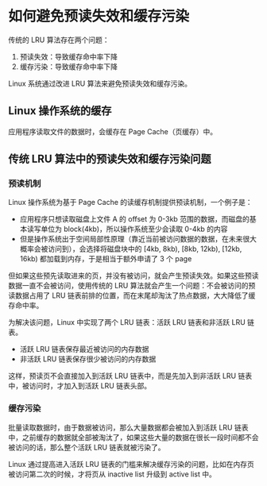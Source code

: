 # 如何避免预读失效和缓存污染

传统的 LRU 算法存在两个问题：

1. 预读失效：导致缓存命中率下降
2. 缓存污染：导致缓存命中率下降

Linux 系统通过改进 LRU 算法来避免预读失效和缓存污染。

## Linux 操作系统的缓存

应用程序读取文件的数据时，会缓存在 Page Cache（页缓存）中。

## 传统 LRU 算法中的预读失效和缓存污染问题

### 预读机制

Linux 操作系统为基于 Page Cache 的读缓存机制提供预读机制，一个例子是：

- 应用程序只想读取磁盘上文件 A 的 offset 为 0-3kb 范围的数据，而磁盘的基本读写单位为 block(4kb)，所以操作系统至少会读取 0-4kb 的内容
- 但是操作系统出于空间局部性原理（靠近当前被访问数据的数据，在未来很大概率会被访问到），会选择将磁盘块中的 [4kb, 8kb), [8kb, 12kb), [12kb, 16kb) 都加载到内存，于是相当于额外申请了 3 个 page

但如果这些预先读取进来的页，并没有被访问，就会产生预读失效。如果这些预读数据一直不会被访问，使用传统的 LRU 算法就会产生一个问题：不会被访问的预读数据占用了 LRU 链表前排的位置，而在末尾却淘汰了热点数据，大大降低了缓存命中率。

为解决该问题，Linux 中实现了两个 LRU 链表：活跃 LRU 链表和非活跃 LRU 链表。

- 活跃 LRU 链表保存最近被访问的内存数据
- 非活跃 LRU 链表保存很少被访问的内存数据

这样，预读页不会直接加入到活跃 LRU 链表中，而是先加入到非活跃 LRU 链表中，被访问时，才加入到活跃 LRU 链表头部。

### 缓存污染

批量读取数据时，由于数据被访问，那么大量数据都会被加入到活跃 LRU 链表中，之前缓存的数据就全部被淘汰了，如果这些大量的数据在很长一段时间都不会被访问的话，那么整个活跃 LRU 链表就被污染了。

Linux 通过提高进入活跃 LRU 链表的门槛来解决缓存污染的问题，比如在内存页被访问第二次的时候，才将页从 inactive list 升级到 active list 中。

